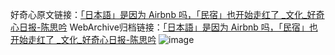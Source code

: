 好奇心原文链接：[「日本語」是因为 Airbnb 吗，「民宿」也开始走红了 _文化_好奇心日报-陈思吟](https://www.qdaily.com/articles/2392.html)
WebArchive归档链接：[「日本語」是因为 Airbnb 吗，「民宿」也开始走红了 _文化_好奇心日报-陈思吟](http://web.archive.org/web/20160321225902/http://www.qdaily.com:80/articles/2392.html)
![image](http://ww3.sinaimg.cn/large/007d5XDply1g3v68i50pzj30u02zbb29)